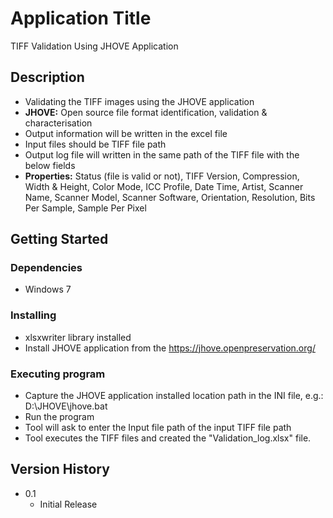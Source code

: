 # Application Title

TIFF Validation Using JHOVE Application

## Description

* Validating the TIFF images using the JHOVE application
* **JHOVE:** Open source file format identification, validation & characterisation
* Output information will be written in the excel file
* Input files should be TIFF file path
* Output log file will written in the same path of the TIFF file with the below fields
* **Properties:** Status (file is valid or not), TIFF Version, Compression, Width & Height, Color Mode, ICC Profile, Date Time, Artist, Scanner Name, Scanner Model, Scanner Software, Orientation, Resolution, Bits Per Sample, Sample Per Pixel 

## Getting Started

### Dependencies

* Windows 7

### Installing

* xlsxwriter library installed
* Install JHOVE application from the https://jhove.openpreservation.org/

### Executing program

* Capture the JHOVE application installed location path in the INI file, e.g.: <path>D:\JHOVE\jhove.bat</path>
* Run the program
* Tool will ask to enter the Input file path of the input TIFF file path
* Tool executes the TIFF files and created the "Validation_log.xlsx" file. 

## Version History

* 0.1
    * Initial Release
